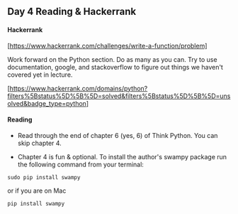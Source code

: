 ## Day 4 Reading & Hackerrank

#### Hackerrank

[https://www.hackerrank.com/challenges/write-a-function/problem]

Work forward on the Python section. Do as many as you can. Try to use documentation, google, and stackoverflow to figure out things we haven't covered yet in lecture.

[https://www.hackerrank.com/domains/python?filters%5Bstatus%5D%5B%5D=solved&filters%5Bstatus%5D%5B%5D=unsolved&badge_type=python]

#### Reading

* Read through the end of chapter 6 (yes, 6) of Think Python. You can skip chapter 4.

* Chapter 4 is fun & optional. To install the author's swampy package run the following command from your terminal:


```
sudo pip install swampy
```

or if you are on Mac

```
pip install swampy
```

